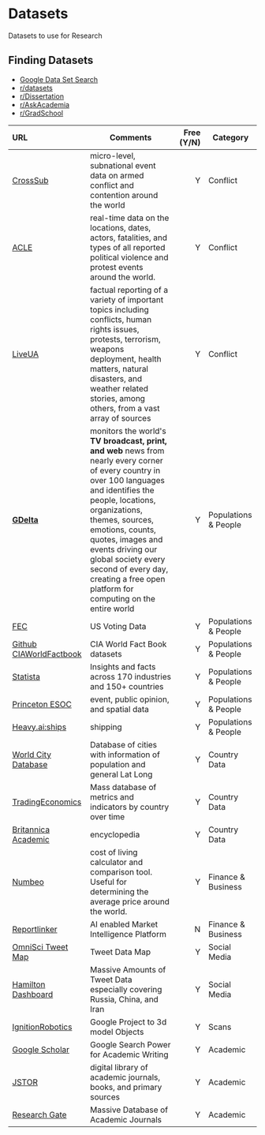 # Datasets

Datasets to use for Research

## Finding Datasets

- [Google Data Set Search](https://datasetsearch.research.google.com/)
- [r/datasets](https://www.reddit.com/r/datasets/)
- [r/Dissertation](https://www.reddit.com/r/Dissertation/)
- [r/AskAcademia](https://www.reddit.com/r/AskAcademia/)
- [r/GradSchool](https://www.reddit.com/r/GradSchool/)

| URL | Comments  | Free (Y/N) | Category   |
| :----------------------------------------------------------------------------------------------------------------------------------------------------------------------------------------------------------------------------------------------------------------------------------------------------------------------------------------------------------------------------------------------------------------------------------------------------------------------------------------------------------------- | ------------------------------------------------------------------------------------------------------------------------------------------------------------------------------------------------------------------------------------------------------------------------------------------------------------------------------------------------------------------ | ---------: | -------------------- |
| [CrossSub](http://cross-sub.org/) | micro-level, subnational event data on armed conflict and contention around the world|Y | Conflict   |
| [ACLE](https://acleddata.com/#/dashboard)   | real-time data on the locations, dates, actors, fatalities, and types of all reported political violence and protest events around the world.  |Y | Conflict   |
| [LiveUA](https://liveuamap.com/)  | factual reporting of a variety of important topics including conflicts, human rights issues, protests, terrorism, weapons deployment, health matters, natural disasters, and weather related stories, among others, from a vast array of sources|Y | Conflict   |
| **[GDelta](https://api.gdeltproject.org/api/v2/summary/summary/)**   | monitors the world's **TV broadcast, print, and web** news from nearly every corner of every country in over 100 languages and identifies the people, locations, organizations, themes, sources, emotions, counts, quotes, images and events driving our global society every second of every day, creating a free open platform for computing on the entire world |Y | Populations & People |
| [FEC](https://www.fec.gov/data/)  | US Voting Data      |Y | Populations & People |
| [Github CIAWorldFactbook](https://github.com/woosal1337/cia/tree/main/datasets)     | CIA World Fact Book datasets   |Y | Populations & People |
| [Statista](https://www.statista.com/)| Insights and facts across 170 industries and 150+ countries      |Y | Populations & People |
| [Princeton ESOC](https://esoc.princeton.edu/data)| event, public opinion, and spatial data      |Y | Populations & People |
| [Heavy.ai:ships](https://www.heavy.ai/demos/ships)  | shipping  |Y | Populations & People |
| [World City Database](https://www.google.com/search?q=inurl%3Ahttps%3A%2F%2Fsimplemaps.com%2Fdata%2F*-cities+%22COUNTRY-HERE%22&newwindow=1&client=firefox-b-1-d&sxsrf=ALiCzsaBIS8xQeZg9SWV58kErpaH3B1Ygg%3A1651200770193&ei=AlNrYoS2C5-LytMPiYONqAw&ved=0ahUKEwiEv_Caorj3AhWfhXIEHYlBA8UQ4dUDCA0&uact=5&oq=inurl%3Ahttps%3A%2F%2Fsimplemaps.com%2Fdata%2F*-cities+%22COUNTRY-HERE%22&gs_lcp=Cgdnd3Mtd2l6EAM6BwgAEEcQsANKBAhBGABKBAhGGABQylJYh5MBYJqaAWgCcAF4AIABdogBzQuSAQQ0LjEwmAEAoAEByAEIwAEB&sclient=gws-wiz) | Database of cities with information of population and general Lat Long     |Y | Country Data  |
| [TradingEconomics](https://tradingeconomics.com/indicators)| Mass database of metrics and indicators by country over time     |Y | Country Data  |
| [Britannica Academic](https://www.britannica.com/)      | encyclopedia |Y | Country Data  |
| [Numbeo](https://www.numbeo.com/cost-of-living/) | cost of living calculator and comparison tool. Useful for determining the average price around the world.     |Y | Finance & Business   |
| [Reportlinker](https://ai.reportlinker.com/pricing) | AI enabled Market Intelligence Platform      |N | Finance & Business   |
| [OmniSci Tweet Map](https://scl2-04-gpu03.mapd.com/)| Tweet Data Map      |Y | Social Media  |
| [Hamilton Dashboard](https://securingdemocracy.gmfus.org/hamilton-dashboard)   | Massive Amounts of Tweet Data especially covering Russia, China, and Iran  |Y | Social Media  |
| [IgnitionRobotics](https://app.ignitionrobotics.org/dashboard)| Google Project to 3d model Objects |Y | Scans      |
| [Google Scholar](https://scholar.google.com/schhp?hl=en)   | Google Search Power for Academic Writing     |Y | Academic   |
| [JSTOR](https://www.jstor.org/)   | digital library of academic journals, books, and primary sources |Y | Academic   |
| [Research Gate](https://www.researchgate.net/)   | Massive Database of Academic Journals |Y | Academic   |
